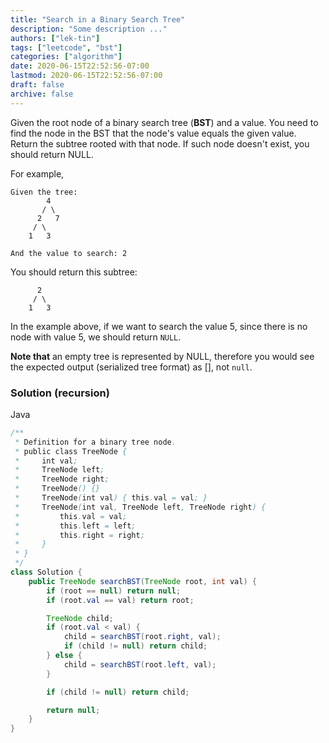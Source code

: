 ```yaml
---
title: "Search in a Binary Search Tree"
description: "Some description ..."
authors: ["lek-tin"]
tags: ["leetcode", "bst"]
categories: ["algorithm"]
date: 2020-06-15T22:52:56-07:00
lastmod: 2020-06-15T22:52:56-07:00
draft: false
archive: false
---
```


Given the root node of a binary search tree (**BST**) and a value. You need to find the node in the BST that the node's value equals the given value. Return the subtree rooted with that node. If such node doesn't exist, you should return NULL.  

For example,  

```
Given the tree:
        4
       / \
      2   7
     / \
    1   3

And the value to search: 2
```

You should return this subtree:  

```
      2     
     / \   
    1   3
```

In the example above, if we want to search the value 5, since there is no node with value 5, we should return `NULL`.

**Note that** an empty tree is represented by NULL, therefore you would see the expected output (serialized tree format) as [], not `null`.

### Solution (recursion)

Java
```java
/**
 * Definition for a binary tree node.
 * public class TreeNode {
 *     int val;
 *     TreeNode left;
 *     TreeNode right;
 *     TreeNode() {}
 *     TreeNode(int val) { this.val = val; }
 *     TreeNode(int val, TreeNode left, TreeNode right) {
 *         this.val = val;
 *         this.left = left;
 *         this.right = right;
 *     }
 * }
 */
class Solution {
    public TreeNode searchBST(TreeNode root, int val) {
        if (root == null) return null;
        if (root.val == val) return root;

        TreeNode child;
        if (root.val < val) {
            child = searchBST(root.right, val);
            if (child != null) return child;
        } else {
            child = searchBST(root.left, val);
        }

        if (child != null) return child;

        return null;
    }
}
```
